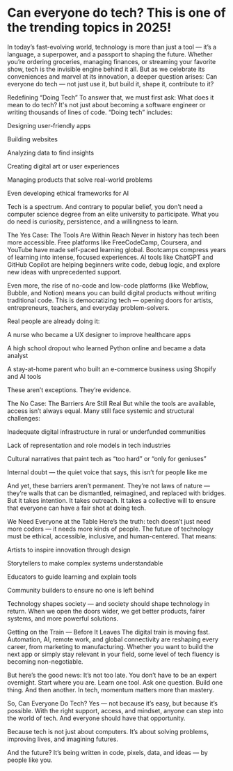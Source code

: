 # Can everyone do tech? This is one of the trending topics in 2025!
In today’s fast-evolving world, technology is more than just a tool — it’s a language, a superpower, and a passport to shaping the future. Whether you’re ordering groceries, managing finances, or streaming your favorite show, tech is the invisible engine behind it all. But as we celebrate its conveniences and marvel at its innovation, a deeper question arises: Can everyone do tech — not just use it, but build it, shape it, contribute to it?

Redefining “Doing Tech”
To answer that, we must first ask: What does it mean to do tech? It's not just about becoming a software engineer or writing thousands of lines of code. “Doing tech” includes:

Designing user-friendly apps

Building websites

Analyzing data to find insights

Creating digital art or user experiences

Managing products that solve real-world problems

Even developing ethical frameworks for AI

Tech is a spectrum. And contrary to popular belief, you don’t need a computer science degree from an elite university to participate. What you do need is curiosity, persistence, and a willingness to learn.

The Yes Case: The Tools Are Within Reach
Never in history has tech been more accessible. Free platforms like FreeCodeCamp, Coursera, and YouTube have made self-paced learning global. Bootcamps compress years of learning into intense, focused experiences. AI tools like ChatGPT and GitHub Copilot are helping beginners write code, debug logic, and explore new ideas with unprecedented support.

Even more, the rise of no-code and low-code platforms (like Webflow, Bubble, and Notion) means you can build digital products without writing traditional code. This is democratizing tech — opening doors for artists, entrepreneurs, teachers, and everyday problem-solvers.

Real people are already doing it:

A nurse who became a UX designer to improve healthcare apps

A high school dropout who learned Python online and became a data analyst

A stay-at-home parent who built an e-commerce business using Shopify and AI tools

These aren’t exceptions. They’re evidence.

The No Case: The Barriers Are Still Real
But while the tools are available, access isn’t always equal. Many still face systemic and structural challenges:

Inadequate digital infrastructure in rural or underfunded communities

Lack of representation and role models in tech industries

Cultural narratives that paint tech as “too hard” or “only for geniuses”

Internal doubt — the quiet voice that says, this isn’t for people like me

And yet, these barriers aren’t permanent. They’re not laws of nature — they’re walls that can be dismantled, reimagined, and replaced with bridges. But it takes intention. It takes outreach. It takes a collective will to ensure that everyone can have a fair shot at doing tech.

We Need Everyone at the Table
Here’s the truth: tech doesn’t just need more coders — it needs more kinds of people. The future of technology must be ethical, accessible, inclusive, and human-centered. That means:

Artists to inspire innovation through design

Storytellers to make complex systems understandable

Educators to guide learning and explain tools

Community builders to ensure no one is left behind

Technology shapes society — and society should shape technology in return. When we open the doors wider, we get better products, fairer systems, and more powerful solutions.

Getting on the Train — Before It Leaves
The digital train is moving fast. Automation, AI, remote work, and global connectivity are reshaping every career, from marketing to manufacturing. Whether you want to build the next app or simply stay relevant in your field, some level of tech fluency is becoming non-negotiable.

But here’s the good news: It’s not too late. You don’t have to be an expert overnight. Start where you are. Learn one tool. Ask one question. Build one thing. And then another. In tech, momentum matters more than mastery.

So, Can Everyone Do Tech?
Yes — not because it’s easy, but because it’s possible. With the right support, access, and mindset, anyone can step into the world of tech. And everyone should have that opportunity.

Because tech is not just about computers. It’s about solving problems, improving lives, and imagining futures.

And the future? It’s being written in code, pixels, data, and ideas — by people like you.